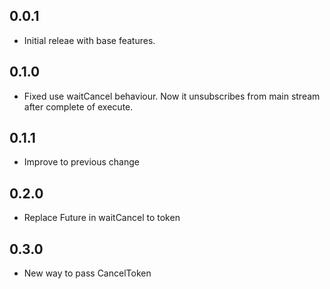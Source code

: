## 0.0.1

- Initial releae with base features.

## 0.1.0

- Fixed use waitCancel behaviour. Now it unsubscribes from main stream after complete of execute.

## 0.1.1

- Improve to previous change

## 0.2.0

- Replace Future in waitCancel to token

## 0.3.0

- New way to pass CancelToken